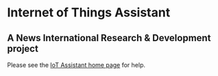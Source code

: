 # Internet of Things Assistant
## A News International Research & Development project

Please see the [IoT Assistant home page](http://newsinternational.github.com/iot-assistant) for help.
